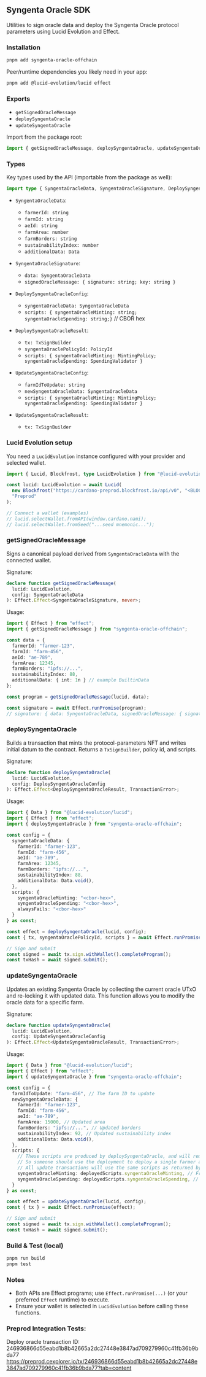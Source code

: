## Syngenta Oracle SDK

Utilities to sign oracle data and deploy the Syngenta Oracle protocol parameters using Lucid Evolution and Effect.

### Installation

```bash
pnpm add syngenta-oracle-offchain
```

Peer/runtime dependencies you likely need in your app:

```bash
pnpm add @lucid-evolution/lucid effect
```

### Exports

- `getSignedOracleMessage`
- `deploySyngentaOracle`
- `updateSyngentaOracle`

Import from the package root:

```ts
import { getSignedOracleMessage, deploySyngentaOracle, updateSyngentaOracle } from "syngenta-oracle-offchain";
```

### Types

Key types used by the API (importable from the package as well):

```ts
import type { SyngentaOracleData, SyngentaOracleSignature, DeploySyngentaOracleConfig, DeploySyngentaOracleResult, UpdateSyngentaOracleConfig, UpdateSyngentaOracleResult } from "syngenta-oracle-offchain";
```

- `SyngentaOracleData`:
  - `farmerId: string`
  - `farmId: string`
  - `aeId: string`
  - `farmArea: number`
  - `farmBorders: string`
  - `sustainabilityIndex: number`
  - `additionalData: Data`

- `SyngentaOracleSignature`:
  - `data: SyngentaOracleData`
  - `signedOracleMessage: { signature: string; key: string }`

- `DeploySyngentaOracleConfig`:
  - `syngentaOracleData: SyngentaOracleData`
  - `scripts: { syngentaOracleMinting: string; syngentaOracleSpending: string;}` // CBOR hex

- `DeploySyngentaOracleResult`:
  - `tx: TxSignBuilder`
  - `syngentaOraclePolicyId: PolicyId`
  - `scripts: { syngentaOracleMinting: MintingPolicy; syngentaOracleSpending: SpendingValidator }`

- `UpdateSyngentaOracleConfig`:
  - `farmIdToUpdate: string`
  - `newSyngentaOracleData: SyngentaOracleData`
  - `scripts: { syngentaOracleMinting: MintingPolicy; syngentaOracleSpending: SpendingValidator }`

- `UpdateSyngentaOracleResult`:
  - `tx: TxSignBuilder`

### Lucid Evolution setup

You need a `LucidEvolution` instance configured with your provider and selected wallet.

```ts
import { Lucid, Blockfrost, type LucidEvolution } from "@lucid-evolution/lucid";

const lucid: LucidEvolution = await Lucid(
  new Blockfrost("https://cardano-preprod.blockfrost.io/api/v0", "<BLOCKFROST_API_KEY>"),
  "Preprod"
);

// Connect a wallet (examples)
// lucid.selectWallet.fromAPI(window.cardano.nami);
// lucid.selectWallet.fromSeed("...seed mnemonic...");
```

### getSignedOracleMessage

Signs a canonical payload derived from `SyngentaOracleData` with the connected wallet.

Signature:

```ts
declare function getSignedOracleMessage(
  lucid: LucidEvolution,
  config: SyngentaOracleData
): Effect.Effect<SyngentaOracleSignature, never>;
```

Usage:

```ts
import { Effect } from "effect";
import { getSignedOracleMessage } from "syngenta-oracle-offchain";

const data = {
  farmerId: "farmer-123",
  farmId: "farm-456",
  aeId: "ae-789",
  farmArea: 12345,
  farmBorders: "ipfs://...",
  sustainabilityIndex: 88,
  additionalData: { int: 1n } // example BuiltinData
};

const program = getSignedOracleMessage(lucid, data);

const signature = await Effect.runPromise(program);
// signature: { data: SyngentaOracleData, signedOracleMessage: { signature, key } }
```

### deploySyngentaOracle

Builds a transaction that mints the protocol-parameters NFT and writes initial datum to the contract. Returns a `TxSignBuilder`, policy id, and scripts.

Signature:

```ts
declare function deploySyngentaOracle(
  lucid: LucidEvolution,
  config: DeploySyngentaOracleConfig
): Effect.Effect<DeploySyngentaOracleResult, TransactionError>;
```

Usage:

```ts
import { Data } from "@lucid-evolution/lucid";
import { Effect } from "effect";
import { deploySyngentaOracle } from "syngenta-oracle-offchain";

const config = {
  syngentaOracleData: {
    farmerId: "farmer-123",
    farmId: "farm-456",
    aeId: "ae-789",
    farmArea: 12345,
    farmBorders: "ipfs://...",
    sustainabilityIndex: 88,
    additionalData: Data.void(),
  },
  scripts: {
    syngentaOracleMinting: "<cbor-hex>",
    syngentaOracleSpending: "<cbor-hex>",
    alwaysFails: "<cbor-hex>"
  }
} as const;

const effect = deploySyngentaOracle(lucid, config);
const { tx, syngentaOraclePolicyId, scripts } = await Effect.runPromise(effect);

// Sign and submit
const signed = await tx.sign.withWallet().completeProgram();
const txHash = await signed.submit();
```

### updateSyngentaOracle

Updates an existing Syngenta Oracle by collecting the current oracle UTxO and re-locking it with updated data. This function allows you to modify the oracle data for a specific farm.

Signature:

```ts
declare function updateSyngentaOracle(
  lucid: LucidEvolution,
  config: UpdateSyngentaOracleConfig
): Effect.Effect<UpdateSyngentaOracleResult, TransactionError>;
```

Usage:

```ts
import { Data } from "@lucid-evolution/lucid";
import { Effect } from "effect";
import { updateSyngentaOracle } from "syngenta-oracle-offchain";

const config = {
  farmIdToUpdate: "farm-456", // The farm ID to update
  newSyngentaOracleData: {
    farmerId: "farmer-123",
    farmId: "farm-456",
    aeId: "ae-789",
    farmArea: 15000, // Updated area
    farmBorders: "ipfs://...", // Updated borders
    sustainabilityIndex: 92, // Updated sustainability index
    additionalData: Data.void(),
  },
  scripts: {
    // These scripts are produced by deploySyngentaOracle, and will remain constant forever from that point onwards. 
    // So someone should use the deployment to deploy a single farmer and save the returned scripts to disk.
    // All update transactions will use the same scripts as returned by the original deploy transaction. 
    syngentaOracleMinting: deployedScripts.syngentaOracleMinting, // From any invocation of deploySyngentaOracle result
    syngentaOracleSpending: deployedScripts.syngentaOracleSpending, // From any invocation deploySyngentaOracle result
  }
} as const;

const effect = updateSyngentaOracle(lucid, config);
const { tx } = await Effect.runPromise(effect);

// Sign and submit
const signed = await tx.sign.withWallet().completeProgram();
const txHash = await signed.submit();
```

### Build & Test (local)

```bash
pnpm run build
pnpm test
```

### Notes

- Both APIs are Effect programs; use `Effect.runPromise(...)` (or your preferred `Effect` runtime) to execute.
- Ensure your wallet is selected in `LucidEvolution` before calling these functions.

### Preprod Integration Tests:

Deploy oracle transaction ID: 
  246936866d55eabd1b8b42665a2dc27448e3847ad709279960c41fb36b9bda77
  https://preprod.cexplorer.io/tx/246936866d55eabd1b8b42665a2dc27448e3847ad709279960c41fb36b9bda77?tab=content
